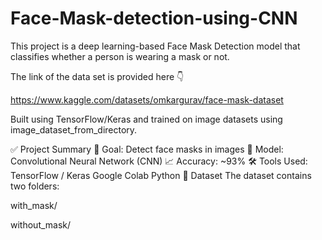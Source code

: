 # Face-Mask-detection-using-CNN
This project is a deep learning-based Face Mask Detection model that classifies whether a person is wearing a mask or not.

The link of the data set is provided here 👇

https://www.kaggle.com/datasets/omkargurav/face-mask-dataset


Built using TensorFlow/Keras and trained on image datasets using image_dataset_from_directory.

✅ Project Summary
🎯 Goal: Detect face masks in images
🧠 Model: Convolutional Neural Network (CNN)
📈 Accuracy: ~93%
🛠️ Tools Used:
TensorFlow / Keras
Google Colab
Python
📁 Dataset
The dataset contains two folders:

with_mask/

without_mask/
